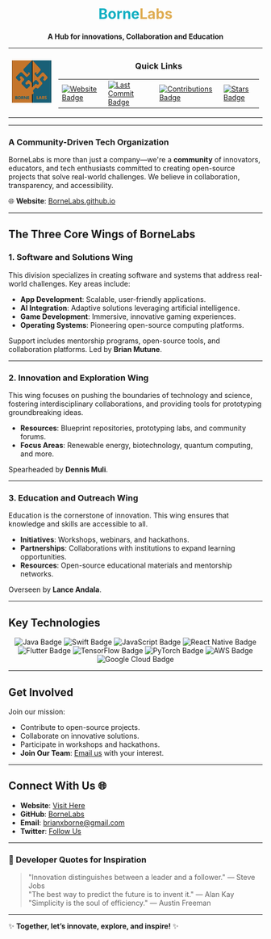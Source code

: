 <div align="center">
  <h1>
    <b>
      <span style="color:#10afc2;">Borne</span><span style="color:#dfac51;">Labs</span>
    </b>
  </h1>
  <p align="center">
    <strong>A Hub for innovations, Collaboration and Education</strong>
  </p>
</div>

<table align="center">
<tr>
  <td align="center">
    <img src="https://github.com/BorneLabs/Assets/blob/main/Images/BorneLabs%20Walpaper.png?raw=true" alt="BorneLabs Logo" width="200" />
  </td>
  <td align="center" valign="top">
    <h3>Quick Links</h3>
    <table align="center">
      <tr>
        <td>
          <a href="https://bornelabs.github.io">
            <img src="https://img.shields.io/badge/Website-Visit%20Here-blue?style=for-the-badge&width=200" alt="Website Badge" />
          </a>
        </td>
        <td>
          <a href="https://github.com/BorneLabs">
            <img src="https://img.shields.io/badge/Last%20Commit-Today-brightgreen?style=for-the-badge&width=200" alt="Last Commit Badge" />
          </a>
        </td>
        <td>
          <a href="https://github.com/BorneLabs">
            <img src="https://img.shields.io/badge/Contributions-Welcome-brightgreen?style=for-the-badge&width=200" alt="Contributions Badge" />
          </a>
        </td>
        <td>
          <a href="https://github.com/BorneLabs">
            <img src="https://img.shields.io/badge/Stars-%E2%98%85%20Give%20Us%20A%20Star-orange?style=for-the-badge&width=200" alt="Stars Badge" />
          </a>
        </td>
      </tr>
    </table>
  </td>
</tr>
</table>

---

### **A Community-Driven Tech Organization**  
BorneLabs is more than just a company—we're a **community** of innovators, educators, and tech enthusiasts committed to creating open-source projects that solve real-world challenges. We believe in collaboration, transparency, and accessibility.

🌐 **Website**: [BorneLabs.github.io](https://bornelabs.github.io)

---

## **The Three Core Wings of BorneLabs** 

### 1. **Software and Solutions Wing**  
This division specializes in creating software and systems that address real-world challenges. Key areas include:  
- **App Development**: Scalable, user-friendly applications.
- **AI Integration**: Adaptive solutions leveraging artificial intelligence.
- **Game Development**: Immersive, innovative gaming experiences.
- **Operating Systems**: Pioneering open-source computing platforms.

Support includes mentorship programs, open-source tools, and collaboration platforms. Led by **Brian Mutune**.

---

### 2. **Innovation and Exploration Wing**  
This wing focuses on pushing the boundaries of technology and science, fostering interdisciplinary collaborations, and providing tools for prototyping groundbreaking ideas.  
- **Resources**: Blueprint repositories, prototyping labs, and community forums.
- **Focus Areas**: Renewable energy, biotechnology, quantum computing, and more.

Spearheaded by **Dennis Muli**.

---

### 3. **Education and Outreach Wing**  
Education is the cornerstone of innovation. This wing ensures that knowledge and skills are accessible to all.  
- **Initiatives**: Workshops, webinars, and hackathons.
- **Partnerships**: Collaborations with institutions to expand learning opportunities.
- **Resources**: Open-source educational materials and mentorship networks.

Overseen by **Lance Andala**.


---

## **Key Technologies**

<p align="center">
  <img src="https://img.shields.io/badge/Code-Java-007396?style=for-the-badge&logo=java&logoColor=white&width=200" alt="Java Badge" />
  <img src="https://img.shields.io/badge/Code-Swift-FA7343?style=for-the-badge&logo=swift&logoColor=white&width=200" alt="Swift Badge" />
  <img src="https://img.shields.io/badge/Code-JavaScript-F7DF1E?style=for-the-badge&logo=javascript&logoColor=black&width=200" alt="JavaScript Badge" />
  <img src="https://img.shields.io/badge/Framework-React%20Native-61DAFB?style=for-the-badge&logo=react&logoColor=black&width=200" alt="React Native Badge" />
  <img src="https://img.shields.io/badge/Framework-Flutter-02569B?style=for-the-badge&logo=flutter&logoColor=white&width=200" alt="Flutter Badge" />
  <img src="https://img.shields.io/badge/AI-TensorFlow-FF6F00?style=for-the-badge&logo=tensorflow&logoColor=white&width=200" alt="TensorFlow Badge" />
  <img src="https://img.shields.io/badge/AI-PyTorch-EE4C2C?style=for-the-badge&logo=pytorch&logoColor=white&width=200" alt="PyTorch Badge" />
  <img src="https://img.shields.io/badge/Cloud-AWS-232F3E?style=for-the-badge&logo=amazon-aws&logoColor=white&width=200" alt="AWS Badge" />
  <img src="https://img.shields.io/badge/Cloud-Google%20Cloud-4285F4?style=for-the-badge&logo=google-cloud&logoColor=white&width=200" alt="Google Cloud Badge" />
</p>

---

## **Get Involved**  

Join our mission:
- Contribute to open-source projects.  
- Collaborate on innovative solutions.  
- Participate in workshops and hackathons.  
- **Join Our Team**: [Email us](mailto:brianxborne@gmail.com?subject=Join%20BorneLabs%20Team&body=Hello,%20I%20am%20interested%20in%20joining%20the%20team.%20Please%20let%20me%20know%20the%20next%20steps!) with your interest.

---

## **Connect With Us** 🌐  

- **Website**: [Visit Here](https://bornelabs.github.io)  
- **GitHub**: [BorneLabs](https://github.com/BorneLabs)  
- **Email**: [brianxborne@gmail.com](mailto:brianxborne@gmail.com)  
- **Twitter**: [Follow Us](https://twitter.com/BorneLabs)  

---

### 💬 Developer Quotes for Inspiration

> "Innovation distinguishes between a leader and a follower." — Steve Jobs  
> "The best way to predict the future is to invent it." — Alan Kay  
> "Simplicity is the soul of efficiency." — Austin Freeman

---

✨ **Together, let’s innovate, explore, and inspire!** ✨
